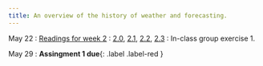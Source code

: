 ```yaml
---
title: An overview of the history of weather and forecasting.
---
```


May 22
: [Readings for week 2](#)
  : [2.0](#), [2.1](#), [2.2](#), [2.3](#)
: In-class group exercise 1.

May 29
: **Assingment 1 due**{: .label .label-red }
